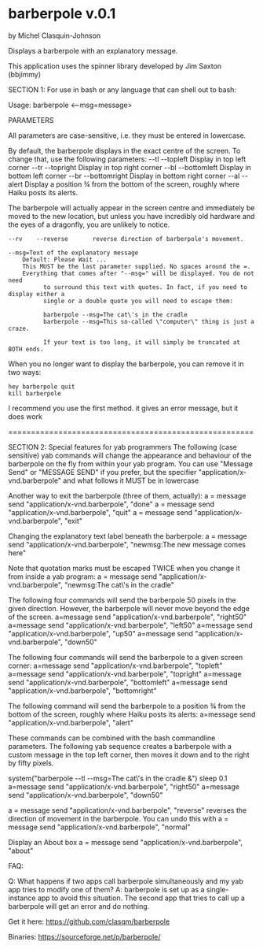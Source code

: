 # barberpole v.0.1
by Michel Clasquin-Johnson

Displays a barberpole with an explanatory message.

This application uses the spinner library developed by Jim Saxton (bbjimmy)

SECTION 1: For use in bash or any language that can shell out to bash:

Usage: barberpole <parameters> <--msg=message>

PARAMETERS

All parameters are case-sensitive, i.e. they must be entered in lowercase.

By default, the barberpole displays in the exact centre of the screen. To change that, use the following parameters:
    --tl    --topleft       Display in top left corner
    --tr    --topright      Display in top right corner
    --bl    --bottomleft    Display in bottom left corner
    --br    --bottomright   Display in bottom right corner
    --al    --alert         Display  a position ¾ from the bottom of the
							screen, roughly where Haiku posts its alerts.

The barberpole will actually appear in the screen centre and immediately be moved to the new location, but unless you have incredibly old hardware and the eyes of a dragonfly, you are unlikely to notice.

    --rv    --reverse       reverse direction of barberpole's movement.
    
    --msg=Text of the explanatory message
        Default: Please Wait ...
        This MUST be the last parameter supplied. No spaces around the =.
        Everything that comes after "--msg=" will be displayed. You do not need
              to surround this text with quotes. In fact, if you need to display either a 
              single or a double quote you will need to escape them:

              barberpole --msg=The cat\'s in the cradle
              barberpole --msg=This so-called \"computer\" thing is just a craze.

              If your text is too long, it will simply be truncated at BOTH ends.
              


When you no longer want to display the barberpole, you can remove it in two ways:

    hey barberpole quit
    kill barberpole

I recommend you use the first method. it gives an error message, but it does work

======================================================

SECTION 2: Special features for yab programmers
The following (case sensitive) yab commands will change the appearance and behaviour of the barberpole on the fly from within your yab program. You can use "Message Send" or "MESSAGE SEND" if you prefer, but the specifier "application/x-vnd.barberpole" and what follows it MUST be in lowercase

Another way to exit the barberpole (three of them, actually):
a = message send "application/x-vnd.barberpole", "done"
a = message send "application/x-vnd.barberpole", "quit"
a = message send "application/x-vnd.barberpole", "exit"

Changing the explanatory text label beneath the barberpole:
a = message send "application/x-vnd.barberpole", "newmsg:The new message comes here"

Note that quotation marks must be escaped TWICE when you change it from inside a yab program:
a = message send "application/x-vnd.barberpole", "newmsg:The cat\\'s in the cradle"

The following four commands will send the barberpole 50 pixels in the given direction. However, the barberpole will never move beyond the edge of the screen.
a=message send "application/x-vnd.barberpole", "right50"
a=message send "application/x-vnd.barberpole", "left50"
a=message send "application/x-vnd.barberpole", "up50"
a=message send "application/x-vnd.barberpole", "down50"

The following four commands will send the barberpole to a given screen corner:
a=message send "application/x-vnd.barberpole", "topleft"
a=message send "application/x-vnd.barberpole", "topright"
a=message send "application/x-vnd.barberpole", "bottomleft"
a=message send "application/x-vnd.barberpole", "bottomright"

The following command will send the barberpole to a position ¾ from the bottom of the screen, roughly where Haiku posts its alerts:
a=message send "application/x-vnd.barberpole", "alert"

These commands can be combined with the bash commandline parameters. The following yab sequence creates a barberpole with a custom message in the top left corner, then moves it down and to the right by fifty pixels.

system("barberpole --tl --msg=The cat\\'s in the cradle &")
sleep 0.1
a=message send "application/x-vnd.barberpole", "right50"
a=message send "application/x-vnd.barberpole", "down50"


a = message send "application/x-vnd.barberpole", "reverse"
reverses the direction of movement in the barberpole. You can undo this with
a = message send "application/x-vnd.barberpole", "normal"
 
Display an About box
a = message send "application/x-vnd.barberpole", "about"

FAQ: 

Q: What happens if two apps call barberpole simultaneously and my yab app tries to modify one of them?
A: barberpole is set up as a single-instance app to avoid this situation. The second app that tries to call up a barberpole will get an error and do nothing.

Get it here: https://github.com/clasqm/barberpole

Binaries: https://sourceforge.net/p/barberpole/


